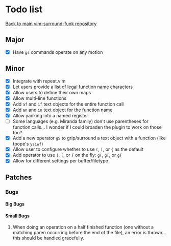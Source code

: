 # Todo list

[Back to main vim-surround-funk repository](https://github.com/Matt-A-Bennett/vim-surround-funk)

## Major
- [x] Have `gs` commands operate on any motion

## Minor
- [x] Integrate with repeat.vim
- [x] Let users provide a list of legal function name characters
- [x] Allow users to define their own maps
- [x] Allow multi-line functions
- [x] Add `af` and `if` text objects for the entire function call
- [x] Add `an` and `in` text object for the function name
- [x] Allow yanking into a named register
- [ ] Some languages (e.g. Miranda family) don't use parentheses for function
      calls... I wonder if I could broaden the plugin to work on those too?
- [x] Add a new operator `gS` to grip/surround a text object with a function
      (like tpope's `ysiwf`)
- [x] Allow user to configure whether to use `(`, `[`, or `{` as the default
- [x] Add operator to use `(`, `[`, or `{` on the fly: `g(`, `g[`, or `g{`
- [x] Allow for different settings per buffer/filetype

## Patches

### Bugs

#### Big Bugs

#### Small Bugs
1. When doing an operation on a half finished function (one without a matching
   paren occurring before the end of the file), an error is thrown... this
   should be handled gracefully.
